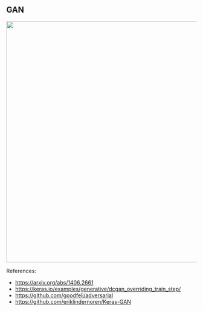 ## GAN

<p align="center">
    <img src="https://github.com/nicmeyer/tf-GANs/blob/main/gan/gan.gif)" width="640"\>
</p>

References:
* https://arxiv.org/abs/1406.2661
* https://keras.io/examples/generative/dcgan_overriding_train_step/
* https://github.com/goodfeli/adversarial
* https://github.com/eriklindernoren/Keras-GAN

